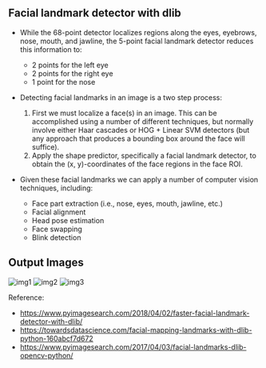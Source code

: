 ## Facial landmark detector with dlib

* While the 68-point detector localizes regions along the eyes, eyebrows, nose, mouth, and jawline, the 5-point facial landmark detector reduces this information to:
  * 2 points for the left eye
  * 2 points for the right eye
  * 1 point for the nose

* Detecting facial landmarks in an image is a two step process:
  1. First we must localize a face(s) in an image. This can be accomplished using a number of different techniques, but normally involve either Haar cascades or HOG + Linear SVM detectors (but any approach that produces a bounding box around the face will suffice).
  2. Apply the shape predictor, specifically a facial landmark detector, to obtain the (x, y)-coordinates of the face regions in the face ROI.

* Given these facial landmarks we can apply a number of computer vision techniques, including:
  * Face part extraction (i.e., nose, eyes, mouth, jawline, etc.)
  * Facial alignment
  * Head pose estimation
  * Face swapping
  * Blink detection

## Output Images
![img1](https://user-images.githubusercontent.com/15984084/69754239-6f0d1780-117b-11ea-86bd-1698bfd5249c.png)
![img2](https://user-images.githubusercontent.com/15984084/69754240-6f0d1780-117b-11ea-85bb-857428a57a5f.png)
![img3](https://user-images.githubusercontent.com/15984084/69754241-6fa5ae00-117b-11ea-92c4-4c1cb4b88287.png)

Reference: 
* https://www.pyimagesearch.com/2018/04/02/faster-facial-landmark-detector-with-dlib/
* https://towardsdatascience.com/facial-mapping-landmarks-with-dlib-python-160abcf7d672
* https://www.pyimagesearch.com/2017/04/03/facial-landmarks-dlib-opencv-python/
